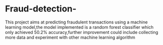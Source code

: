 # Fraud-detection-
This project aims at predicting fraudulent transactions using a machine learning model,the model implemented is a random forest classifier which only achieved 50.2% accuracy,further improvement could include collecting more data and experiment with other machine learning algorithm 

